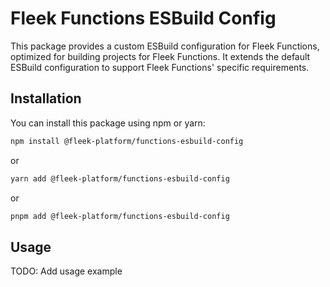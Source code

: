 # Fleek Functions ESBuild Config

This package provides a custom ESBuild configuration for Fleek Functions, optimized for building projects for Fleek Functions. It extends the default ESBuild configuration to support Fleek Functions' specific requirements.

## Installation

You can install this package using npm or yarn:

```bash
npm install @fleek-platform/functions-esbuild-config
```

or

```bash
yarn add @fleek-platform/functions-esbuild-config
```

or

```bash
pnpm add @fleek-platform/functions-esbuild-config
```

## Usage

TODO: Add usage example
